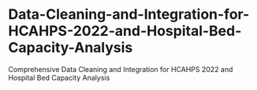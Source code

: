 # Data-Cleaning-and-Integration-for-HCAHPS-2022-and-Hospital-Bed-Capacity-Analysis
Comprehensive Data Cleaning and Integration for HCAHPS 2022 and Hospital Bed Capacity Analysis

